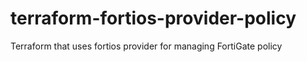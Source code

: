 # terraform-fortios-provider-policy
Terraform that uses fortios provider for managing FortiGate policy
